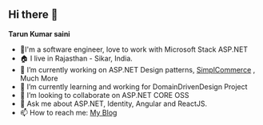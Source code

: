 ## Hi there 👋

<!--
**onetarun/onetarun** is a ✨ _special_ ✨ repository because its `README.md` (this file) appears on your GitHub profile.
-->
<b>Tarun Kumar saini</b>

- 👋I'm a software engineer, love to work with Microsoft Stack ASP.NET <br/>
- 🏠 I live in Rajasthan - Sikar, India.
- 🔭 I’m currently working on ASP.NET Design patterns, <a href="https://github.com/simplcommerce">SimplCommerce</a> , Much More
- 🌱 I’m currently learning and working for DomainDrivenDesign Project
- 👯 I’m looking to collaborate on ASP.NET CORE OSS
- 💬 Ask me about ASP.NET, Identity, Angular and ReactJS.
- 📫 How to reach me: <a href="https://projectvalley.co">My Blog<a/>


